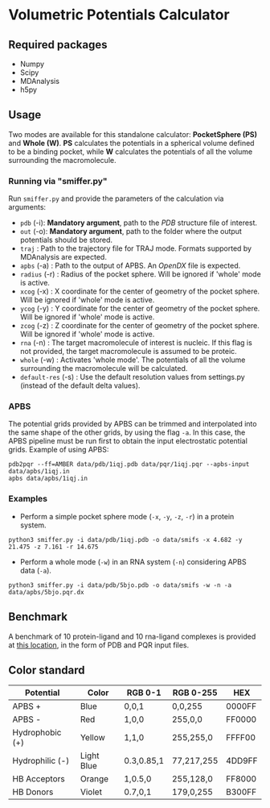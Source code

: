 # Volumetric Potentials Calculator
## Required packages
- Numpy
- Scipy
- MDAnalysis
- h5py

## Usage
Two modes are available for this standalone calculator: **PocketSphere (PS)** and **Whole (W)**. **PS** calculates the potentials in a spherical volume defined to be a binding pocket, while **W** calculates the potentials of all the volume surrounding the macromolecule.

### Running via "smiffer.py"
Run `smiffer.py` and provide the parameters of the calculation via arguments:
  - `pdb` (-i): **Mandatory argument**, path to the *PDB* structure file of interest.
  - `out` (-o): **Mandatory argument**, path to the folder where the output potentials should be stored.
  - `traj` : Path to the trajectory file for TRAJ mode. Formats supported by MDAnalysis are expected.
  - `apbs` (-a) : Path to the output of APBS. An *OpenDX* file is expected.
  - `radius` (-r) : Radius of the pocket sphere. Will be ignored if 'whole' mode is active.
  - `xcog` (-x) : X coordinate for the center of geometry of the pocket sphere. Will be ignored if 'whole' mode is active.
  - `ycog` (-y) : Y coordinate for the center of geometry of the pocket sphere. Will be ignored if 'whole' mode is active.
  - `zcog` (-z) : Z coordinate for the center of geometry of the pocket sphere. Will be ignored if 'whole' mode is active.
  - `rna` (-n) : The target macromolecule of interest is nucleic. If this flag is not provided, the target macromolecule is assumed to be proteic.
  - `whole` (-w) : Activates 'whole mode'. The potentials of all the volume surrounding the macromolecule will be calculated.
  - `default-res` (-s) : Use the default resolution values from settings.py (instead of the default delta values).

### APBS
The potential grids provided by APBS can be trimmed and interpolated into the same shape of the other grids, by using the flag `-a`. In this case, the APBS pipeline must be run first to obtain the input electrostatic potential grids. Example of using APBS:
```
pdb2pqr --ff=AMBER data/pdb/1iqj.pdb data/pqr/1iqj.pqr --apbs-input data/apbs/1iqj.in
apbs data/apbs/1iqj.in
```

### Examples
- Perform a simple pocket sphere mode (`-x`, `-y`, `-z`, `-r`) in a protein system.
```
python3 smiffer.py -i data/pdb/1iqj.pdb -o data/smifs -x 4.682 -y 21.475 -z 7.161 -r 14.675
```

- Perform a whole mode (`-w`) in an RNA system (`-n`) considering APBS data (`-a`).
```
python3 smiffer.py -i data/pdb/5bjo.pdb -o data/smifs -w -n -a data/apbs/5bjo.pqr.dx
```

## Benchmark
A benchmark of 10 protein-ligand and 10 rna-ligand complexes is provided at [this location](https://drive.google.com/file/d/1o1jR4RhXlIL0Jg3m0twrpbiTV7eIGZ38/view?usp=sharing), in the form of PDB and PQR input files.

## Color standard
| Potential       | Color      | RGB 0-1    | RGB 0-255  | HEX    |
|-----------------|------------|------------|------------|--------|
| APBS +          | Blue       | 0,0,1      | 0,0,255    | 0000FF |
| APBS -          | Red        | 1,0,0      | 255,0,0    | FF0000 |
| Hydrophobic (+) | Yellow     | 1,1,0      | 255,255,0  | FFFF00 |
| Hydrophilic (-) | Light Blue | 0.3,0.85,1 | 77,217,255 | 4DD9FF |
| HB Acceptors    | Orange     | 1,0.5,0    | 255,128,0  | FF8000 |
| HB Donors       | Violet     | 0.7,0,1    | 179,0,255  | B300FF |
